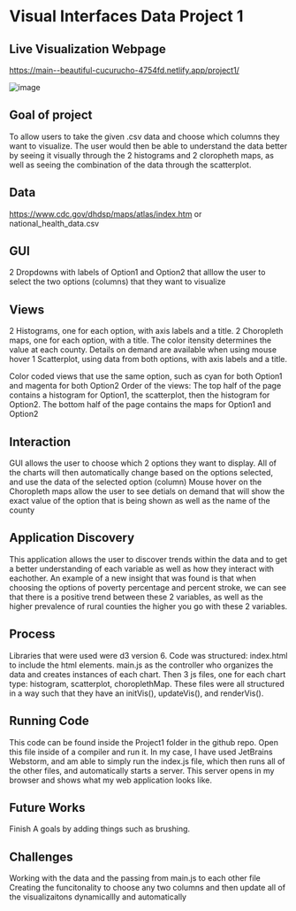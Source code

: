 # Visual Interfaces Data Project 1

## Live Visualization Webpage
https://main--beautiful-cucurucho-4754fd.netlify.app/project1/

![image](https://github.com/tedcordonnier/visual_interfaces_project1/assets/83316488/c146d01b-de91-4f13-b89e-35e876d3b790)

## Goal of project
To allow users to take the given .csv data and choose which columns they want to visualize. The user would then be able to understand the data better by seeing it visually through the 2 histograms and 2 cloropheth maps, as well as seeing the combination of the data through the scatterplot.

## Data
https://www.cdc.gov/dhdsp/maps/atlas/index.htm or national_health_data.csv

## GUI 
2 Dropdowns with labels of Option1 and Option2 that alllow the user to select the two options (columns) that they want to visualize

## Views 
2 Histograms, one for each option, with axis labels and a title.
2 Choropleth maps, one for each option, with a title. The color itensity determines the value at each county. Details on demand are available when using mouse hover
1 Scatterplot, using data from both options, with axis labels and a title.

Color coded views that use the same option, such as cyan for both Option1 and magenta for both Option2
Order of the views: The top half of the page contains a histogram for Option1, the scatterplot, then the histogram for Option2. The bottom half of the page contains the maps for Option1 and Option2

## Interaction 
GUI allows the user to choose which 2 options they want to display. All of the charts will then automatically change based on the options selected, and use the data of the selected option (column)
Mouse hover on the Choropleth maps allow the user to see detials on demand that will show the exact value of the option that is being shown as well as the name of the county

## Application Discovery
This application allows the user to discover trends within the data and to get a better understanding of each variable as well as how they interact with eachother.
An example of a new insight that was found is that when choosing the options of poverty percentage and percent stroke, we can see that there is a positive trend between these 2 variables, as well as the higher prevalence of rural counties the higher you go with these 2 variables. 

## Process
Libraries that were used were d3 version 6. Code was structured: index.html to include the html elements. main.js as the controller who organizes the data and creates instances of each chart. Then 3 js files, one for each chart type: histogram, scatterplot, choroplethMap. These files were all structured in a way such that they have an initVis(), updateVis(), and renderVis().

## Running Code
This code can be found inside the Project1 folder in the github repo. Open this file inside of a compiler and run it. In my case, I have used JetBrains Webstorm, and am able to simply run the index.js file, which then runs all of the other files, and automatically starts a server. This server opens in my browser and shows what my web application looks like.

## Future Works
Finish A goals by adding things such as brushing.

## Challenges 
Working with the data and the passing from main.js to each other file
Creating the funcitonality to choose any two columns and then update all of the visualizaitons dynamicallly and automatically

